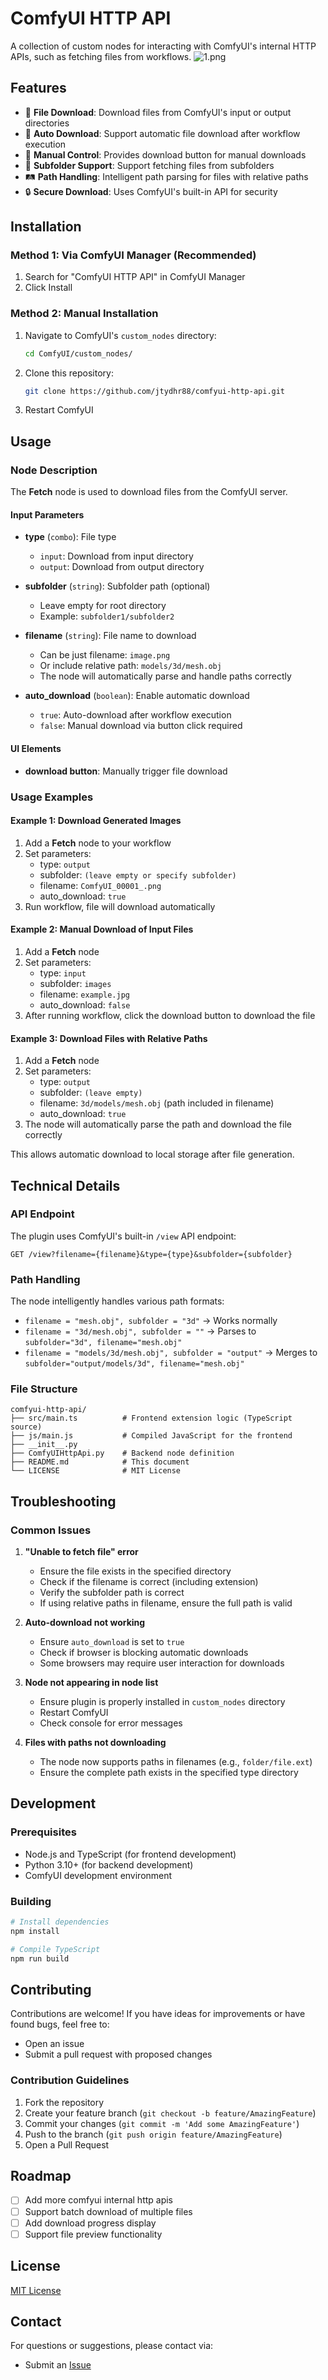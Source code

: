 # ComfyUI HTTP API

A collection of custom nodes for interacting with ComfyUI's internal HTTP APIs, such as fetching files from workflows.
![1.png](doc/1.png)
## Features

- 🚀 **File Download**: Download files from ComfyUI's input or output directories
- 🔄 **Auto Download**: Support automatic file download after workflow execution
- 🎯 **Manual Control**: Provides download button for manual downloads
- 📁 **Subfolder Support**: Support fetching files from subfolders
- 🛤️ **Path Handling**: Intelligent path parsing for files with relative paths
- 🔒 **Secure Download**: Uses ComfyUI's built-in API for security

## Installation

### Method 1: Via ComfyUI Manager (Recommended)

1. Search for "ComfyUI HTTP API" in ComfyUI Manager
2. Click Install

### Method 2: Manual Installation

1. Navigate to ComfyUI's `custom_nodes` directory:
   ```bash
   cd ComfyUI/custom_nodes/
   ```

2. Clone this repository:
   ```bash
   git clone https://github.com/jtydhr88/comfyui-http-api.git
   ```

3. Restart ComfyUI

## Usage

### Node Description

The **Fetch** node is used to download files from the ComfyUI server.

#### Input Parameters

- **type** (`combo`): File type
  - `input`: Download from input directory
  - `output`: Download from output directory
  
- **subfolder** (`string`): Subfolder path (optional)
  - Leave empty for root directory
  - Example: `subfolder1/subfolder2`
  
- **filename** (`string`): File name to download
  - Can be just filename: `image.png`
  - Or include relative path: `models/3d/mesh.obj`
  - The node will automatically parse and handle paths correctly
  
- **auto_download** (`boolean`): Enable automatic download
  - `true`: Auto-download after workflow execution
  - `false`: Manual download via button click required

#### UI Elements

- **download button**: Manually trigger file download

### Usage Examples

#### Example 1: Download Generated Images

1. Add a **Fetch** node to your workflow
2. Set parameters:
   - type: `output`
   - subfolder: `(leave empty or specify subfolder)`
   - filename: `ComfyUI_00001_.png`
   - auto_download: `true`
3. Run workflow, file will download automatically

#### Example 2: Manual Download of Input Files

1. Add a **Fetch** node
2. Set parameters:
   - type: `input`
   - subfolder: `images`
   - filename: `example.jpg`
   - auto_download: `false`
3. After running workflow, click the download button to download the file

#### Example 3: Download Files with Relative Paths

1. Add a **Fetch** node
2. Set parameters:
   - type: `output`
   - subfolder: `(leave empty)`
   - filename: `3d/models/mesh.obj` (path included in filename)
   - auto_download: `true`
3. The node will automatically parse the path and download the file correctly

This allows automatic download to local storage after file generation.

## Technical Details

### API Endpoint

The plugin uses ComfyUI's built-in `/view` API endpoint:

```
GET /view?filename={filename}&type={type}&subfolder={subfolder}
```

### Path Handling

The node intelligently handles various path formats:
- `filename = "mesh.obj", subfolder = "3d"` → Works normally
- `filename = "3d/mesh.obj", subfolder = ""` → Parses to `subfolder="3d", filename="mesh.obj"`
- `filename = "models/3d/mesh.obj", subfolder = "output"` → Merges to `subfolder="output/models/3d", filename="mesh.obj"`

### File Structure

```
comfyui-http-api/
├── src/main.ts          # Frontend extension logic (TypeScript source)
├── js/main.js           # Compiled JavaScript for the frontend
├── __init__.py
├── ComfyUIHttpApi.py    # Backend node definition
├── README.md            # This document
└── LICENSE              # MIT License
```

## Troubleshooting

### Common Issues

1. **"Unable to fetch file" error**
   - Ensure the file exists in the specified directory
   - Check if the filename is correct (including extension)
   - Verify the subfolder path is correct
   - If using relative paths in filename, ensure the full path is valid

2. **Auto-download not working**
   - Ensure `auto_download` is set to `true`
   - Check if browser is blocking automatic downloads
   - Some browsers may require user interaction for downloads

3. **Node not appearing in node list**
   - Ensure plugin is properly installed in `custom_nodes` directory
   - Restart ComfyUI
   - Check console for error messages

4. **Files with paths not downloading**
   - The node now supports paths in filenames (e.g., `folder/file.ext`)
   - Ensure the complete path exists in the specified type directory

## Development

### Prerequisites

- Node.js and TypeScript (for frontend development)
- Python 3.10+ (for backend development)
- ComfyUI development environment

### Building

```bash
# Install dependencies
npm install

# Compile TypeScript
npm run build
```

## Contributing

Contributions are welcome! If you have ideas for improvements or have found bugs, feel free to:

- Open an issue
- Submit a pull request with proposed changes

### Contribution Guidelines

1. Fork the repository
2. Create your feature branch (`git checkout -b feature/AmazingFeature`)
3. Commit your changes (`git commit -m 'Add some AmazingFeature'`)
4. Push to the branch (`git push origin feature/AmazingFeature`)
5. Open a Pull Request

## Roadmap

- [ ] Add more comfyui internal http apis
- [ ] Support batch download of multiple files
- [ ] Add download progress display
- [ ] Support file preview functionality

## License

[MIT License](LICENSE)

## Contact

For questions or suggestions, please contact via:

- Submit an [Issue](https://github.com/jtydhr88/comfyui-http-api/issues)